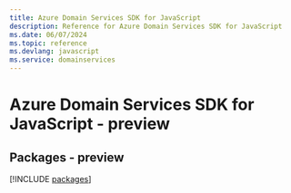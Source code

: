 ```yaml
---
title: Azure Domain Services SDK for JavaScript
description: Reference for Azure Domain Services SDK for JavaScript
ms.date: 06/07/2024
ms.topic: reference
ms.devlang: javascript
ms.service: domainservices
---
```

# Azure Domain Services SDK for JavaScript - preview
## Packages - preview
[!INCLUDE [packages](domain-services-index.md)]